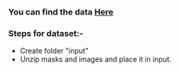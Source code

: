 ### You can find the data [Here](https://drive.google.com/open?id=1C2b44tMpXc0c03b3Pzi5H4ZuDEOA_j3g)

### Steps for dataset:-
* Create folder "input" 
* Unzip masks and images and place it in input.

